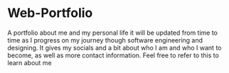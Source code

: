 # Web-Portfolio
A portfolio about me and my personal life it will be updated from time to time as I progress on my journey though software engineering and designing. It gives my socials and a bit about who I am and who I want to become, as well as more contact information. Feel free to refer to this to learn about me
